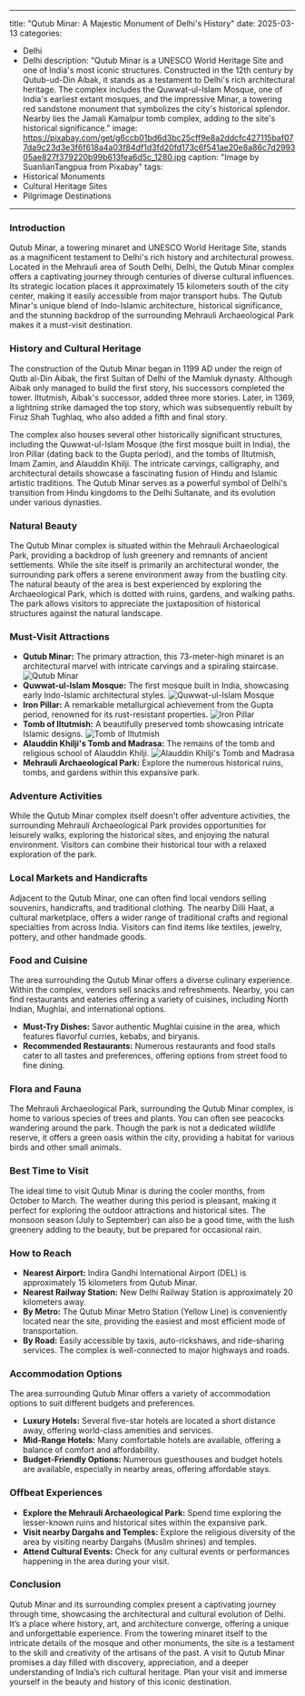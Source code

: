
---
title: "Qutub Minar: A Majestic Monument of Delhi's History"
date: 2025-03-13
categories:
  - Delhi
  - Delhi
description: "Qutub Minar is a UNESCO World Heritage Site and one of India's most iconic structures. Constructed in the 12th century by Qutub-ud-Din Aibak, it stands as a testament to Delhi's rich architectural heritage. The complex includes the Quwwat-ul-Islam Mosque, one of India's earliest extant mosques, and the impressive Minar, a towering red sandstone monument that symbolizes the city's historical splendor. Nearby lies the Jamali Kamalpur tomb complex, adding to the site's historical significance."
image: https://pixabay.com/get/g6ccb01bd6d3bc25cff9e8a2ddcfc427115baf077da9c23d3e3f6f618a4a03f84df1d3fd20fd173c6f541ae20e8a86c7d299305ae827f379220b99b613fea6d5c_1280.jpg
caption: "Image by SuanlianTangpua from Pixabay"
tags: 
  - Historical Monuments
  - Cultural Heritage Sites
  - Pilgrimage Destinations
---


### **Introduction**

Qutub Minar, a towering minaret and UNESCO World Heritage Site, stands as a magnificent testament to Delhi's rich history and architectural prowess. Located in the Mehrauli area of South Delhi, Delhi, the Qutub Minar complex offers a captivating journey through centuries of diverse cultural influences. Its strategic location places it approximately 15 kilometers south of the city center, making it easily accessible from major transport hubs. The Qutub Minar's unique blend of Indo-Islamic architecture, historical significance, and the stunning backdrop of the surrounding Mehrauli Archaeological Park makes it a must-visit destination.

### **History and Cultural Heritage**

The construction of the Qutub Minar began in 1199 AD under the reign of Qutb al-Din Aibak, the first Sultan of Delhi of the Mamluk dynasty. Although Aibak only managed to build the first story, his successors completed the tower. Iltutmish, Aibak's successor, added three more stories. Later, in 1369, a lightning strike damaged the top story, which was subsequently rebuilt by Firuz Shah Tughlaq, who also added a fifth and final story.

The complex also houses several other historically significant structures, including the Quwwat-ul-Islam Mosque (the first mosque built in India), the Iron Pillar (dating back to the Gupta period), and the tombs of Iltutmish, Imam Zamin, and Alauddin Khilji. The intricate carvings, calligraphy, and architectural details showcase a fascinating fusion of Hindu and Islamic artistic traditions. The Qutub Minar serves as a powerful symbol of Delhi's transition from Hindu kingdoms to the Delhi Sultanate, and its evolution under various dynasties.

### **Natural Beauty**

The Qutub Minar complex is situated within the Mehrauli Archaeological Park, providing a backdrop of lush greenery and remnants of ancient settlements. While the site itself is primarily an architectural wonder, the surrounding park offers a serene environment away from the bustling city. The natural beauty of the area is best experienced by exploring the Archaeological Park, which is dotted with ruins, gardens, and walking paths. The park allows visitors to appreciate the juxtaposition of historical structures against the natural landscape.

### **Must-Visit Attractions**

*   **Qutub Minar:** The primary attraction, this 73-meter-high minaret is an architectural marvel with intricate carvings and a spiraling staircase. <img src="placeholder_qutub_minar.jpg" alt="Qutub Minar">
*   **Quwwat-ul-Islam Mosque:** The first mosque built in India, showcasing early Indo-Islamic architectural styles. <img src="placeholder_quwwat_ul_islam_mosque.jpg" alt="Quwwat-ul-Islam Mosque">
*   **Iron Pillar:** A remarkable metallurgical achievement from the Gupta period, renowned for its rust-resistant properties. <img src="placeholder_iron_pillar.jpg" alt="Iron Pillar">
*   **Tomb of Iltutmish:** A beautifully preserved tomb showcasing intricate Islamic designs. <img src="placeholder_iltutmish_tomb.jpg" alt="Tomb of Iltutmish">
*   **Alauddin Khilji's Tomb and Madrasa:** The remains of the tomb and religious school of Alauddin Khilji. <img src="placeholder_khilji_tomb.jpg" alt="Alauddin Khilji's Tomb and Madrasa">
*   **Mehrauli Archaeological Park:** Explore the numerous historical ruins, tombs, and gardens within this expansive park.

### **Adventure Activities**

While the Qutub Minar complex itself doesn't offer adventure activities, the surrounding Mehrauli Archaeological Park provides opportunities for leisurely walks, exploring the historical sites, and enjoying the natural environment. Visitors can combine their historical tour with a relaxed exploration of the park.

### **Local Markets and Handicrafts**

Adjacent to the Qutub Minar, one can often find local vendors selling souvenirs, handicrafts, and traditional clothing. The nearby Dilli Haat, a cultural marketplace, offers a wider range of traditional crafts and regional specialties from across India. Visitors can find items like textiles, jewelry, pottery, and other handmade goods.

### **Food and Cuisine**

The area surrounding the Qutub Minar offers a diverse culinary experience. Within the complex, vendors sell snacks and refreshments. Nearby, you can find restaurants and eateries offering a variety of cuisines, including North Indian, Mughlai, and international options.

*   **Must-Try Dishes:** Savor authentic Mughlai cuisine in the area, which features flavorful curries, kebabs, and biryanis.
*   **Recommended Restaurants:** Numerous restaurants and food stalls cater to all tastes and preferences, offering options from street food to fine dining.

### **Flora and Fauna**

The Mehrauli Archaeological Park, surrounding the Qutub Minar complex, is home to various species of trees and plants. You can often see peacocks wandering around the park. Though the park is not a dedicated wildlife reserve, it offers a green oasis within the city, providing a habitat for various birds and other small animals.

### **Best Time to Visit**

The ideal time to visit Qutub Minar is during the cooler months, from October to March. The weather during this period is pleasant, making it perfect for exploring the outdoor attractions and historical sites. The monsoon season (July to September) can also be a good time, with the lush greenery adding to the beauty, but be prepared for occasional rain.

### **How to Reach**

*   **Nearest Airport:** Indira Gandhi International Airport (DEL) is approximately 15 kilometers from Qutub Minar.
*   **Nearest Railway Station:** New Delhi Railway Station is approximately 20 kilometers away.
*   **By Metro:** The Qutub Minar Metro Station (Yellow Line) is conveniently located near the site, providing the easiest and most efficient mode of transportation.
*   **By Road:** Easily accessible by taxis, auto-rickshaws, and ride-sharing services. The complex is well-connected to major highways and roads.

### **Accommodation Options**

The area surrounding Qutub Minar offers a variety of accommodation options to suit different budgets and preferences.

*   **Luxury Hotels:** Several five-star hotels are located a short distance away, offering world-class amenities and services.
*   **Mid-Range Hotels:** Many comfortable hotels are available, offering a balance of comfort and affordability.
*   **Budget-Friendly Options:** Numerous guesthouses and budget hotels are available, especially in nearby areas, offering affordable stays.

### **Offbeat Experiences**

*   **Explore the Mehrauli Archaeological Park:** Spend time exploring the lesser-known ruins and historical sites within the expansive park.
*   **Visit nearby Dargahs and Temples:** Explore the religious diversity of the area by visiting nearby Dargahs (Muslim shrines) and temples.
*   **Attend Cultural Events:** Check for any cultural events or performances happening in the area during your visit.

### **Conclusion**

Qutub Minar and its surrounding complex present a captivating journey through time, showcasing the architectural and cultural evolution of Delhi. It’s a place where history, art, and architecture converge, offering a unique and unforgettable experience. From the towering minaret itself to the intricate details of the mosque and other monuments, the site is a testament to the skill and creativity of the artisans of the past. A visit to Qutub Minar promises a day filled with discovery, appreciation, and a deeper understanding of India’s rich cultural heritage. Plan your visit and immerse yourself in the beauty and history of this iconic destination.


